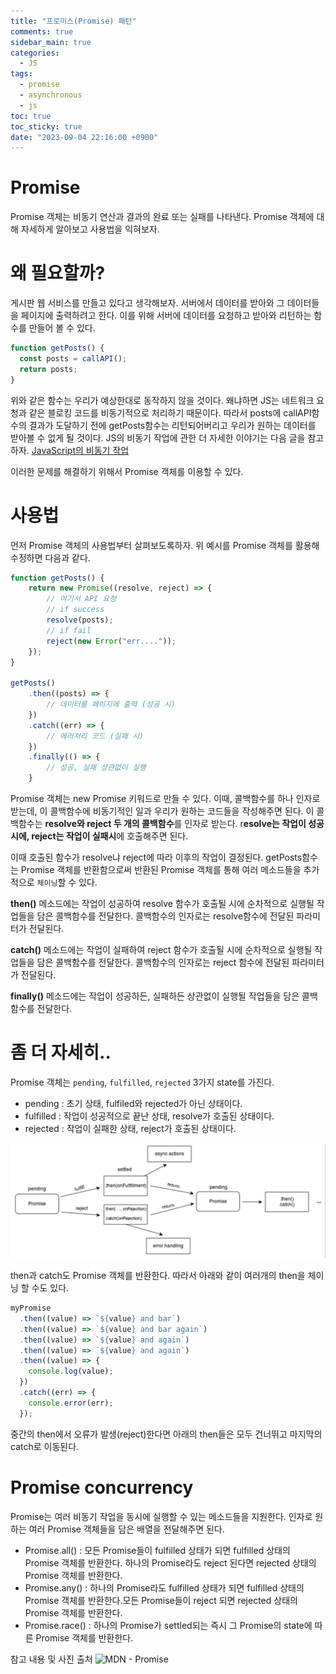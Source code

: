 ```yaml
---
title: "프로미스(Promise) 패턴"
comments: true
sidebar_main: true
categories:
  - JS
tags:
  - promise
  - asynchronous
  - js
toc: true
toc_sticky: true
date: "2023-09-04 22:16:00 +0900"
---
```


# Promise

Promise 객체는 비동기 연산과 결과의 완료 또는 실패를 나타낸다. Promise 객체에 대해 자세하게 알아보고 사용법을 익혀보자.

# 왜 필요할까?

게시판 웹 서비스를 만들고 있다고 생각해보자. 서버에서 데이터를 받아와 그 데이터들을 페이지에 출력하려고 한다. 이를 위해 서버에 데이터를 요청하고 받아와 리턴하는 함수를 만들어 볼 수 있다.

```jsx
function getPosts() {
  const posts = callAPI();
  return posts;
}
```

위와 같은 함수는 우리가 예상한대로 동작하지 않을 것이다. 왜냐하면 JS는 네트워크 요청과 같은 블로킹 코드를 비동기적으로 처리하기 때문이다. 따라서 posts에 callAPI함수의 결과가 도달하기 전에 getPosts함수는 리턴되어버리고 우리가 원하는 데이터를 받아볼 수 없게 될 것이다. JS의 비동기 작업에 관한 더 자세한 이야기는 다음 글을 참고하자. [JavaScript의 비동기 작업](https://minboykim.github.io/js/JSAsync/)

이러한 문제를 해결하기 위해서 Promise 객체를 이용할 수 있다.

# 사용법

먼저 Promise 객체의 사용법부터 살펴보도록하자. 위 예시를 Promise 객체를 활용해 수정하면 다음과 같다.

```jsx
function getPosts() {
	return new Promise((resolve, reject) => {
		// 여기서 API 요청
		// if success
		resolve(posts);
		// if fail
		reject(new Error("err...."));
	});
}

getPosts()
	.then((posts) => {
		// 데이터를 페이지에 출력 (성공 시)
	})
	.catch((err) => {
		// 에러처리 코드 (실패 시)
	})
	.finally(() => {
		// 성공, 실패 상관없이 실행
	}
```

Promise 객체는 new Promise 키워드로 만들 수 있다. 이때, 콜백함수를 하나 인자로 받는데, 이 콜백함수에 비동기적인 일과 우리가 원하는 코드들을 작성해주면 된다. 이 콜백함수는 **resolve와 reject 두 개의 콜백함수**를 인자로 받는다. r**esolve는 작업이 성공 시에, reject는 작업이 실패시**에 호출해주면 된다.

이때 호출된 함수가 resolve냐 reject에 따라 이후의 작업이 결정된다. getPosts함수는 Promise 객체를 반환함으로써 반환된 Promise 객체를 통해 여러 메소드들을 추가적으로 `체이닝`할 수 있다.

**then()** 메소드에는 작업이 성공하여 resolve 함수가 호출될 시에 순차적으로 실행될 작업들을 담은 콜백함수를 전달한다. 콜백함수의 인자로는 resolve함수에 전달된 파라미터가 전달된다.

**catch()** 메소드에는 작업이 실패하여 reject 함수가 호출될 시에 순차적으로 실행될 작업들을 담은 콜백함수를 전달한다. 콜백함수의 인자로는 reject 함수에 전달된 파라미터가 전달된다.

**finally()** 메소드에는 작업이 성공하든, 실패하든 상관없이 실행될 작업들을 담은 콜백함수를 전달한다.

# 좀 더 자세히..

Promise 객체는 `pending`, `fulfilled`, `rejected` 3가지 state를 가진다.

- pending : 초기 상태, fulfiled와 rejected가 아닌 상태이다.
- fulfilled : 작업이 성공적으로 끝난 상태, resolve가 호출된 상태이다.
- rejected : 작업이 실패한 상태, reject가 호출된 상태이다.

![img](/images/2023-9/Promise/PromiseState.png)

then과 catch도 Promise 객체를 반환한다. 따라서 아래와 같이 여러개의 then을 체이닝 할 수도 있다.

```jsx
myPromise
  .then((value) => `${value} and bar`)
  .then((value) => `${value} and bar again`)
  .then((value) => `${value} and again`)
  .then((value) => `${value} and again`)
  .then((value) => {
    console.log(value);
  })
  .catch((err) => {
    console.error(err);
  });
```

중간의 then에서 오류가 발생(reject)한다면 아래의 then들은 모두 건너뛰고 마지막의 catch로 이동된다.

# Promise concurrency

Promise는 여러 비동기 작업을 동시에 실행할 수 있는 메소드들을 지원한다. 인자로 원하는 여러 Promise 객체들을 담은 배열을 전달해주면 된다.

- Promise.all() : 모든 Promise들이 fulfilled 상태가 되면 fulfilled 상태의 Promise 객체를 반환한다. 하나의 Promise라도 reject 된다면 rejected 상태의 Promise 객체를 반환한다.
- Promise.any() : 하나의 Promise라도 fulfilled 상태가 되면 fulfilled 상태의 Promise 객체를 반환한다.모든 Promise들이 reject 되면 rejected 상태의 Promise 객체를 반환한다.
- Promise.race() : 하나의 Promise가 settled되는 즉시 그 Promise의 state에 따른 Promise 객체를 반환한다.

참고 내용 및 사진 출처
![MDN - Promise](https://developer.mozilla.org/en-US/docs/Web/JavaScript/Reference/Global_Objects/Promise)
